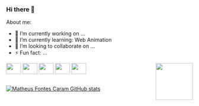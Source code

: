 ### Hi there 👋

About me:

- 🔭 I’m currently working on ...
- 🌱 I’m currently learning: Web Animation 
- 👯 I’m looking to collaborate on ...
- ⚡ Fun fact: ...

<div style="display: inline_block">
  <img align="center" height="30" width="40" src="https://cdn.jsdelivr.net/gh/devicons/devicon/icons/html5/html5-original-wordmark.svg"/>
  <img align="center" height="30" width="40" src="https://cdn.jsdelivr.net/gh/devicons/devicon/icons/css3/css3-original-wordmark.svg"/>
  <img align="center" height="30" width="40" src="https://cdn.jsdelivr.net/gh/devicons/devicon/icons/javascript/javascript-original.svg"/>
  <img align="center" height="30" width="40" src="https://cdn.jsdelivr.net/gh/devicons/devicon/icons/csharp/csharp-original.svg"/>
  <img align="center" height="30" width="40" src="https://cdn.jsdelivr.net/gh/devicons/devicon/icons/java/java-original-wordmark.svg"/>
  <img align="right" height="100" width="100" src="https://media.tenor.com/f-nICqWLnrQAAAAC/programmer-cycle.gif"/>
  
  
 </div><br>
 
 
  
  
  


[![Matheus Fontes Caram GitHub stats](https://github-readme-stats.vercel.app/api?username=matheusfontescaram&show_icons=true)](https://github.com/matheusfontescaram/github-readme-stats) 



<!-- [![Most Used Languages](https://github-readme-stats.vercel.app/api/top-langs/?username=matheusfontescaram&show_icons=true)](https://github.com/matheusfontescaram/github-readme-stats)

[![Top Langs](https://github-readme-stats.vercel.app/api/top-langs/?username=matheusfontescaram&layout=compact)](https://github.com/matheusfontescaram/github-readme-stats)
**MatheusFontesCaram/MatheusFontesCaram** is a ✨ _special_ ✨ repository because its `README.md` (this file) appears on your GitHub profile.

Here are some ideas to get you started: 

- 🤔 I’m looking for help with ...
- 💬 Ask me about ...
- 📫 How to reach me: ...
- 😄 Pronouns: ...

-->



